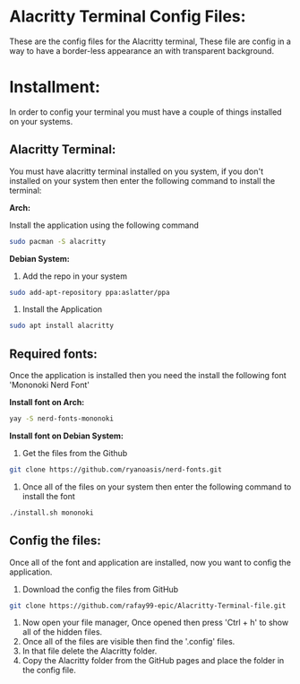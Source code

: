# Alacritty Terminal Config Files:

These are the config files for the Alacritty terminal, These file are config in a way to have a border-less appearance an with transparent background.

# Installment:

In order to config your terminal you must have a couple of things installed on your systems.

## Alacritty Terminal:

You must have alacritty terminal installed on you system, if you don't installed on your system then enter the following command to install the terminal:

**Arch:**

Install the application using the following command

```bash
sudo pacman -S alacritty
```

**Debian System:**

1. Add the repo in your system

```bash
sudo add-apt-repository ppa:aslatter/ppa
```

1. Install the Application

```bash
sudo apt install alacritty
```

## Required fonts:

Once the application is installed then you need the install the following font 'Mononoki Nerd Font'

**Install font on Arch:**

```bash
yay -S nerd-fonts-mononoki
```

**Install font on Debian System:**

1. Get the files from the Github

```bash
git clone https://github.com/ryanoasis/nerd-fonts.git
```

1. Once all of the files on your system then enter the following command to install the font

```bash
./install.sh mononoki
```

## **Config the files:**

Once all of the font and application are installed, now you want to config the application.

1. Download the config the files from GitHub

```bash
git clone https://github.com/rafay99-epic/Alacritty-Terminal-file.git
```

1. Now open your file manager, Once opened then press 'Ctrl + h' to show all of the hidden files.
2. Once all of the files are visible then find the '.config' files.
3. In that file delete the Alacritty folder.
4. Copy the Alacritty folder from the GitHub pages and place the folder in the config file.


